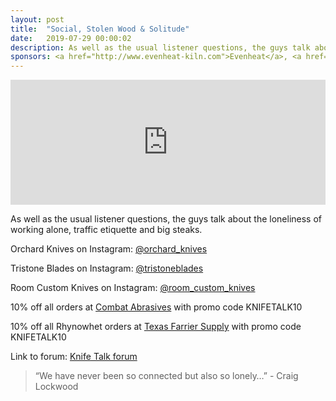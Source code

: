 ```yaml
---
layout: post
title:  "Social, Stolen Wood & Solitude"
date:   2019-07-29 00:00:02
description: As well as the usual listener questions, the guys talk about the loneliness of working alone, traffic etiquette and big steaks.  
sponsors: <a href="http://www.evenheat-kiln.com">Evenheat</a>, <a href="http://www.combatabrasives.com">Combat Abrasives</a>, <a href="https://www.indasa-abrasives.com">IndasaUSA</a>, <a href-"http://www.texasfarriersupply.com">Texas Farrier Supply</a> and <a href="https://newjerseysteelbaron.com">New Jersey Steel Baron</a>.
---
```


<iframe height="200px" width="100%" frameborder="no" scrolling="no" seamless src="https://player.simplecast.com/52c0c8d2-2341-4c48-83d8-bf41c17432e4?dark=false"></iframe>

As well as the usual listener questions, the guys talk about the loneliness of working alone, traffic etiquette and big steaks.         

 
  

Orchard Knives on Instagram: <a href="https://www.instagram.com/orchard_knives"> @orchard_knives  </a>  

Tristone Blades on Instagram: <a href="https://www.instagram.com/tristoneblades "> @tristoneblades </a>  

Room Custom Knives on Instagram: <a href="https://www.instagram.com/room_custom_knives"> @room_custom_knives</a> 




  
10% off all orders at  <a href="http://www.combatabrasives.com">Combat Abrasives</a> with promo code KNIFETALK10

10% off all Rhynowhet orders at  <a href="http://www.texasfarriersupply.com">Texas Farrier Supply</a> with promo code KNIFETALK10
 

   
  

Link to forum: <a href="http://forum.knifetalk.net">Knife Talk forum</a>




 


<blockquote class="largeQuote">“We have never been so connected but also so lonely…” - Craig Lockwood</blockquote>



